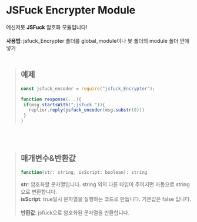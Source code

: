 # JSFuck Encrypter Module
메신저봇 **JSFuck** 암호화 모듈입니다!
<br></br>
**사용법**: jsfuck_Encrypter 폴더를 global_module이나 봇 폴더의 module 폴더 안에 넣기
<br></br>
>## 예제
>```javascript
>const jsfuck_encoder = require("jsfuck_Encrypter");
>
>function response(...){
>  if(msg.startsWith(";jsfuck ")){
>    replier.reply(jsfuck_encoder(msg.substr(8)))
>  }
>}
>```
<br></br>
>## 매개변수&반환값
>```javascript
>function(str: string, isScript: boolean): string
>```
>**str**: 암호화할 문자열입니다. string 외의 다른 타입이 주어지면 자동으로 string으로 변환합니다.
><br />
>**isScript**: true일시 문자열을 실행하는 코드로 만듭니다. 기본값은 false 입니다.
><br></br>
>**반환값**: jsfuck으로 암호화된 문자열을 반환합니다.
